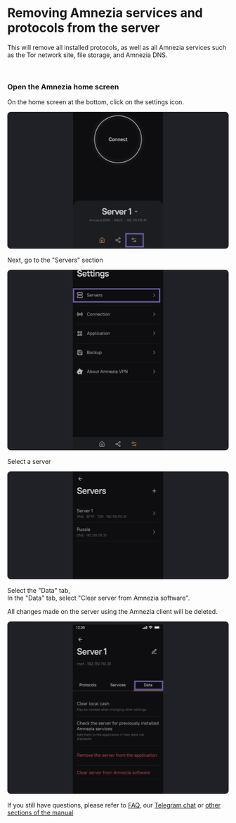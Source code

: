 # Removing Amnezia services and protocols from the server

This will remove all installed protocols, as well as all Amnezia services such as the Tor network site, file storage, and Amnezia DNS.

&nbsp;

### Open the Amnezia home screen


On the home screen at the bottom, click on the settings icon.

![](https://raw.githubusercontent.com/amnezia-vpn/amnezia.org-content/master/docs/en/instructions/07_delete-servises-amnezia/img/dsa_en_1.png)

Next, go to the "Servers" section

![](https://raw.githubusercontent.com/amnezia-vpn/amnezia.org-content/master/docs/en/instructions/07_delete-servises-amnezia/img/dsa_en_2.png)

Select a server

![](https://raw.githubusercontent.com/amnezia-vpn/amnezia.org-content/master/docs/en/instructions/07_delete-servises-amnezia/img/dsa_en_3.png)

Select the "Data" tab, \
In the "Data" tab, select "Clear server from Amnezia software".

All changes made on the server using the Amnezia client will be deleted.

![](https://raw.githubusercontent.com/amnezia-vpn/amnezia.org-content/master/docs/en/instructions/07_delete-servises-amnezia/img/dsa_en_4.png)


If you still have questions, please refer to [FAQ], our [Telegram chat] or [other sections of the manual]


[amnezia-site-ext-link]: https://amnezia-web-nx1r.vercel.app
[about-int-link]: /about
[FAQ]: ../faq 
[Telegram chat]: https://t.me/amnezia_vpn_en
[other sections of the manual]: ../instructions





